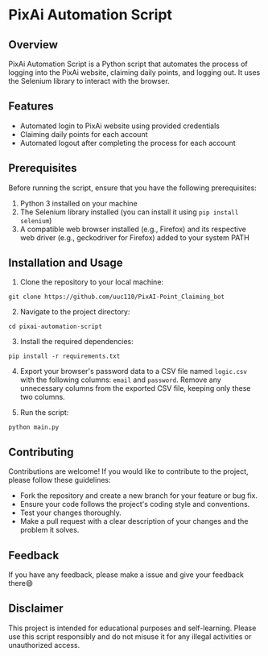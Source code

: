 # PixAi Automation Script

## Overview
PixAi Automation Script is a Python script that automates the process of logging into the PixAi website, claiming daily points, and logging out. It uses the Selenium library to interact with the browser.

## Features
- Automated login to PixAi website using provided credentials
- Claiming daily points for each account
- Automated logout after completing the process for each account

## Prerequisites
Before running the script, ensure that you have the following prerequisites:
1. Python 3 installed on your machine
2. The Selenium library installed (you can install it using `pip install selenium`)
3. A compatible web browser installed (e.g., Firefox) and its respective web driver (e.g., geckodriver for Firefox) added to your system PATH 



## Installation and Usage
1. Clone the repository to your local machine:
```
git clone https://github.com/uuc110/PixAI-Point_Claiming_bot
```
2. Navigate to the project directory:
```
cd pixai-automation-script
```
3. Install the required dependencies:
```
pip install -r requirements.txt
```
4. Export your browser's password data to a CSV file named `logic.csv` with the following columns: `email` and `password`. Remove any unnecessary columns from the exported CSV file, keeping only these two columns.

5. Run the script:
```
python main.py
```

## Contributing
Contributions are welcome! If you would like to contribute to the project, please follow these guidelines:
- Fork the repository and create a new branch for your feature or bug fix.
- Ensure your code follows the project's coding style and conventions.
- Test your changes thoroughly.
- Make a pull request with a clear description of your changes and the problem it solves.


## Feedback

If you have any feedback, please make a issue and give your feedback there😄

## Disclaimer
This project is intended for educational purposes and self-learning. Please use this script responsibly and do not misuse it for any illegal activities or unauthorized access.




